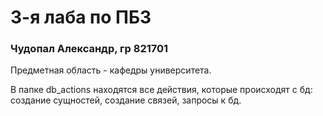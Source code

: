 # 3-я лаба по ПБЗ
### Чудопал Александр, гр 821701
Предметная область - кафедры университета. 

В папке db_actions находятся все действия, которые происходят с бд: создание сущностей, создание связей, запросы к бд.


